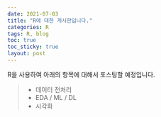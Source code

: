 ```yaml
---
date: 2021-07-03
title: "R에 대한 게시판입니다."
categories: R
tags: R, blog
toc: true  
toc_sticky: true 
layout: post
---
```


R을 사용하여 아래의 항목에 대해서 포스팅할 예정입니다. <br>

> - 데이터 전처리
> - EDA / ML / DL
> - 시각화

